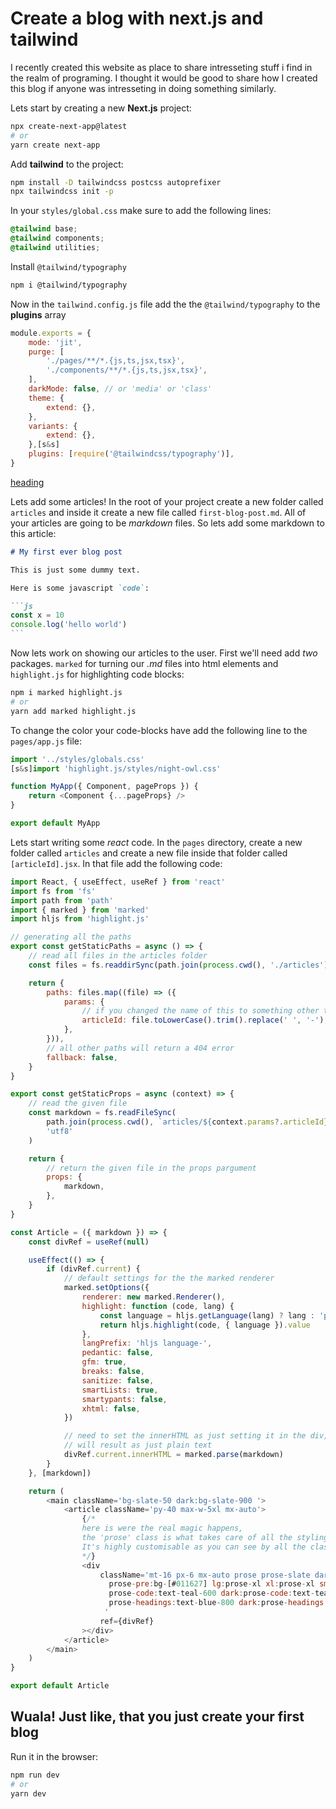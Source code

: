 # Create a blog with next.js and tailwind

I recently created this website as place to share intresseting stuff i find in the realm of programing. I thought it would be good to share how I created this blog if anyone was intresseting in doing something similarly.

Lets start by creating a new **Next.js** project:

```bash
npx create-next-app@latest
# or
yarn create next-app
```

Add **tailwind** to the project:

```bash
npm install -D tailwindcss postcss autoprefixer
npx tailwindcss init -p
```

In your `styles/global.css` make sure to add the following lines:

```css
@tailwind base;
@tailwind components;
@tailwind utilities;
```

Install `@tailwind/typography`

```bash
npm i @tailwind/typography
```

Now in the `tailwind.config.js` file add the the `@tailwind/typography` to the **plugins** array

```js
module.exports = {
    mode: 'jit',
    purge: [
        './pages/**/*.{js,ts,jsx,tsx}',
        './components/**/*.{js,ts,jsx,tsx}',
    ],
    darkMode: false, // or 'media' or 'class'
    theme: {
        extend: {},
    },
    variants: {
        extend: {},
    },[s&s]
    plugins: [require('@tailwindcss/typography')],
}

```

[heading](#h1)

Lets add some articles! In the root of your project create a new folder called `articles` and inside it create a new file called `first-blog-post.md`. All of your articles are going to be _markdown_ files. So lets add some markdown to this article:

````markdown
# My first ever blog post

This is just some dummy text.

Here is some javascript `code`:

```js
const x = 10
console.log('hello world')
```
````

Now lets work on showing our articles to the user. First we'll need add _two_ packages. `marked` for turning our _.md_ files into html elements and `highlight.js` for highlighting code blocks:

```bash
npm i marked highlight.js
# or
yarn add marked highlight.js
```

To change the color your code-blocks have add the following line to the `pages/app.js` file:

```js
import '../styles/globals.css'
[s&s]import 'highlight.js/styles/night-owl.css'

function MyApp({ Component, pageProps }) {
    return <Component {...pageProps} />
}

export default MyApp

```

Lets start writing some _react_ code. In the `pages` directory, create a new folder called `articles` and create a new file inside that folder called `[articleId].jsx`. In that file add the following code:

```js
import React, { useEffect, useRef } from 'react'
import fs from 'fs'
import path from 'path'
import { marked } from 'marked'
import hljs from 'highlight.js'

// generating all the paths
export const getStaticPaths = async () => {
    // read all files in the articles folder
    const files = fs.readdirSync(path.join(process.cwd(), './articles'))

    return {
        paths: files.map((file) => ({
            params: {
                // if you changed the name of this to something other then [articleId].js
                articleId: file.toLowerCase().trim().replace(' ', '-'),
            },
        })),
        // all other paths will return a 404 error
        fallback: false,
    }
}

export const getStaticProps = async (context) => {
    // read the given file
    const markdown = fs.readFileSync(
        path.join(process.cwd(), `articles/${context.params?.articleId}`),
        'utf8'
    )

    return {
        // return the given file in the props pargument
        props: {
            markdown,
        },
    }
}

const Article = ({ markdown }) => {
    const divRef = useRef(null)

    useEffect(() => {
        if (divRef.current) {
            // default settings for the the marked renderer
            marked.setOptions({
                renderer: new marked.Renderer(),
                highlight: function (code, lang) {
                    const language = hljs.getLanguage(lang) ? lang : 'plaintext'
                    return hljs.highlight(code, { language }).value
                },
                langPrefix: 'hljs language-',
                pedantic: false,
                gfm: true,
                breaks: false,
                sanitize: false,
                smartLists: true,
                smartypants: false,
                xhtml: false,
            })

            // need to set the innerHTML as just setting it in the div, e.g (<div>{marked.parse(markdown)}</div>)
            // will result as just plain text
            divRef.current.innerHTML = marked.parse(markdown)
        }
    }, [markdown])

    return (
        <main className='bg-slate-50 dark:bg-slate-900 '>
            <article className='py-40 max-w-5xl mx-auto'>
                {/* 
                here is were the real magic happens,
                the 'prose' class is what takes care of all the styling needed.
                It's highly customisable as you can see by all the classes
                */}
                <div
                    className='mt-16 px-6 mx-auto prose prose-slate dark:prose-invert
                      prose-pre:bg-[#011627] lg:prose-xl xl:prose-xl sm:prose-sm md:prose-md
                      prose-code:text-teal-600 dark:prose-code:text-teal-500 prose-code:bg-teal-100/50 dark:prose-code:bg-teal-800/10
                      prose-headings:text-blue-800 dark:prose-headings:text-blue-600
                     '
                    ref={divRef}
                ></div>
            </article>
        </main>
    )
}

export default Article
```

## Wuala! Just like, that you just create your first blog

Run it in the browser:

```bash
npm run dev
# or
yarn dev
```
